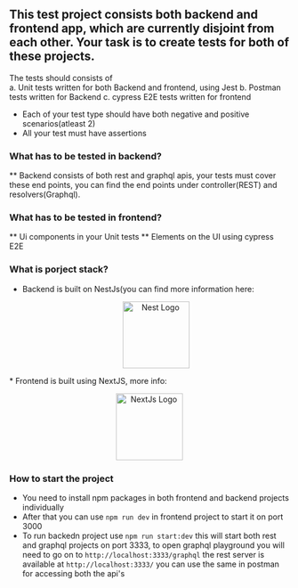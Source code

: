 ## This test project consists both backend and frontend app, which are currently disjoint from each other. Your task is to create tests for both of these projects.

The tests should consists of<br>
a. Unit tests written for both Backend and frontend, using Jest
b. Postman tests written for Backend
c. cypress E2E tests written for frontend

* Each of your test type should have both negative and positive scenarios(atleast 2)
* All your test must have assertions


### What has to be tested in backend?
** Backend consists of both rest and graphql apis, your tests must cover these end points, you can find the end points under controller(REST) and resolvers(Graphql).

### What has to be tested in frontend?
** Ui components in your Unit tests
** Elements on the UI using cypress E2E


### What is porject stack?
* Backend is built on NestJs(you can find more information here: <p align="center">
  <a href="http://nestjs.com/" target="blank"><img src="https://nestjs.com/img/logo-small.svg" width="120" alt="Nest Logo" /></a>
</p>
* Frontend is built using NextJS, more info: <p align="center">
  <a href="https://nextjs.org/" target="blank"><img src="https://seeklogo.com/images/N/next-js-logo-8FCFF51DD2-seeklogo.com.png" width="120" alt="NextJs Logo" /></a>
</p>

### How to start the project
* You need to install npm packages in both frontend and backend projects individually
* After that you can use `npm run dev` in frontend project to start it on port 3000
* To run backedn project use `npm run start:dev` this will start both rest and graphql projects on port 3333, to open graphql playground you will need to go on to `http://localhost:3333/graphql` the rest server is available at `http://localhost:3333/` you can use the same in postman for accessing both the api's
